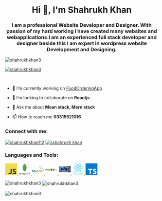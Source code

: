 <h1 align="center">Hi 👋, I'm Shahrukh Khan</h1>
<h3 align="center">I am a professional Website Developer and Designer. With passion of my hard working I have created many websites and webapplications.I am an experienced full stack developer and designer beside this I am expert in wordpress website Development and Designing.</h3>

<p align="left"> <img src="https://komarev.com/ghpvc/?username=shahrukhkhan3&label=Profile%20views&color=0e75b6&style=flat" alt="shahrukhkhan3" /> </p>

<p align="left"> <a href="https://github.com/ryo-ma/github-profile-trophy"><img src="https://github-profile-trophy.vercel.app/?username=shahrukhkhan3" alt="shahrukhkhan3" /></a> </p>

<p align="left"> <a href="https://twitter.com/" target="blank"><img src="https://img.shields.io/twitter/follow/?logo=twitter&style=for-the-badge" alt="" /></a> </p>

- 🔭 I’m currently working on [FoodOrderingApp](http://srkkhan.herokuapp.com/)

- 👯 I’m looking to collaborate on **Reactjs**

- 💬 Ask me about **Mean stack, Mern stack**

- 📫 How to reach me **03315521016**

<h3 align="left">Connect with me:</h3>
<p align="left">
<a href="https://linkedin.com/in/shahrukhkhan112" target="blank"><img align="center" src="https://raw.githubusercontent.com/rahuldkjain/github-profile-readme-generator/master/src/images/icons/Social/linked-in-alt.svg" alt="shahrukhkhan112" height="30" width="40" /></a>
<a href="https://fb.com/sshahrukh khan" target="blank"><img align="center" src="https://raw.githubusercontent.com/rahuldkjain/github-profile-readme-generator/master/src/images/icons/Social/facebook.svg" alt="sshahrukh khan" height="30" width="40" /></a>
</p>

<h3 align="left">Languages and Tools:</h3>
<p align="left"> <a href="https://developer.mozilla.org/en-US/docs/Web/JavaScript" target="_blank" rel="noreferrer"> <img src="https://raw.githubusercontent.com/devicons/devicon/master/icons/javascript/javascript-original.svg" alt="javascript" width="40" height="40"/> </a> <a href="https://www.mongodb.com/" target="_blank" rel="noreferrer"> <img src="https://raw.githubusercontent.com/devicons/devicon/master/icons/mongodb/mongodb-original-wordmark.svg" alt="mongodb" width="40" height="40"/> </a> <a href="https://www.mysql.com/" target="_blank" rel="noreferrer"> <img src="https://raw.githubusercontent.com/devicons/devicon/master/icons/mysql/mysql-original-wordmark.svg" alt="mysql" width="40" height="40"/> </a> <a href="https://nodejs.org" target="_blank" rel="noreferrer"> <img src="https://raw.githubusercontent.com/devicons/devicon/master/icons/nodejs/nodejs-original-wordmark.svg" alt="nodejs" width="40" height="40"/> </a> <a href="https://www.php.net" target="_blank" rel="noreferrer"> <img src="https://raw.githubusercontent.com/devicons/devicon/master/icons/php/php-original.svg" alt="php" width="40" height="40"/> </a> <a href="https://reactjs.org/" target="_blank" rel="noreferrer"> <img src="https://raw.githubusercontent.com/devicons/devicon/master/icons/react/react-original-wordmark.svg" alt="react" width="40" height="40"/> </a> <a href="https://www.typescriptlang.org/" target="_blank" rel="noreferrer"> <img src="https://raw.githubusercontent.com/devicons/devicon/master/icons/typescript/typescript-original.svg" alt="typescript" width="40" height="40"/> </a> </p>

<p><img align="left" src="https://github-readme-stats.vercel.app/api/top-langs?username=shahrukhkhan3&show_icons=true&locale=en&layout=compact" alt="shahrukhkhan3" /></p>

<p>&nbsp;<img align="center" src="https://github-readme-stats.vercel.app/api?username=shahrukhkhan3&show_icons=true&locale=en" alt="shahrukhkhan3" /></p>

<p><img align="center" src="https://github-readme-streak-stats.herokuapp.com/?user=shahrukhkhan3&" alt="shahrukhkhan3" /></p>
